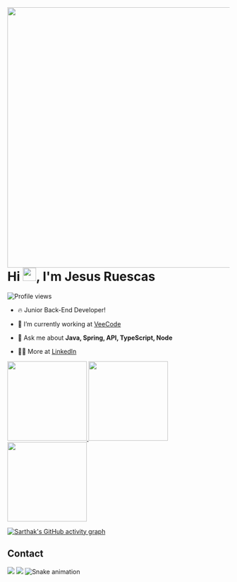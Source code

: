 <img align="right" height="590em" src="https://raw.githubusercontent.com/gist/JesusRuescas/b5ee04cdcf629b466bbeae3d28927a95/raw/2bd02f8410ed64cbf4effb73556b2adcff71eabe/githubcard.svg"/>
<h1 align="left">Hi <img src="https://raw.githubusercontent.com/kaueMarques/kaueMarques/master/hi.gif" height="30px">, I'm Jesus Ruescas</h1>
<p align="left"> <img src="https://komarev.com/ghpvc/?username=JesusRuescas&color=yellow" alt="Profile views" /> </p>

- 🔥 Junior Back-End Developer! 

- 🔭 I’m currently working at [VeeCode](https://github.com/vfipaas)

- 💬 Ask me about **Java, Spring, API, TypeScript, Node**

- 👨‍💻 More at [LinkedIn](https://linkedin.com/in/jesusruescas)

<a href="https://github.com/JesusRuescas">
  <img height="180em" src="https://github-readme-stats.vercel.app/api?username=JesusRuescas&show_icons=true&theme=tokyonight&include_all_commits=true&count_private=true"/>
  <img height="180em" src="https://github-readme-streak-stats.herokuapp.com/?user=JesusRuescas&&theme=tokyonight"/>
  <img height="180em" src="https://github-readme-stats.vercel.app/api/top-langs/?username=JesusRuescas&layout=compact&langs_count=7&theme=tokyonight"/>

[![Sarthak's GitHub activity graph](https://activity-graph.herokuapp.com/graph?username=JesusRuescas&&theme=react-dark)](https://github.com/JesusRuescas)
 
</div>
  

<h2>Contact</h2>
 <div style="display=inline-block">
            
</div>  
   
  <a href = "mailto:jrj_business@outlook.com"><img src="https://img.shields.io/badge/-Gmail-%23333?style=for-the-badge&logo=gmail&logoColor=white" target="_blank"></a>
  <a href="https://www.linkedin.com/in/JesusRuescas" target="_blank"><img src="https://img.shields.io/badge/-LinkedIn-%230077B5?style=for-the-badge&logo=linkedin&logoColor=white" target="_blank"></a> 
 ![Snake animation](https://github.com/JesusRuescas/JesusRuescas/blob/output/github-contribution-grid-snake.svg)

